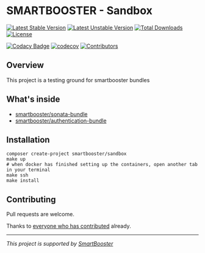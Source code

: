 # SMARTBOOSTER - Sandbox

[![Latest Stable Version](https://poser.pugx.org/smartbooster/sandbox/v/stable)](https://packagist.org/packages/smartbooster/sandbox)
[![Latest Unstable Version](https://poser.pugx.org/smartbooster/sandbox/v/unstable)](https://packagist.org/packages/smartbooster/sandbox)
[![Total Downloads](https://poser.pugx.org/smartbooster/sandbox/downloads)](https://packagist.org/packages/smartbooster/sandbox)
[![License](https://poser.pugx.org/smartbooster/sandbox/license)](https://packagist.org/packages/smartbooster/sandbox)

[![Codacy Badge](https://app.codacy.com/project/badge/Grade/40add41672bf46e38cb67d6a7dd3541d)](https://www.codacy.com/gh/smartbooster/sandbox/dashboard?utm_source=github.com&amp;utm_medium=referral&amp;utm_content=smartbooster/sandbox&amp;utm_campaign=Badge_Grade)
[![codecov](https://codecov.io/gh/smartbooster/sandbox/branch/master/graph/badge.svg?token=L5NBMD8BBF)](https://codecov.io/gh/smartbooster/sandbox)
[![Contributors](https://img.shields.io/github/contributors/smartbooster/sandbox?style=flat-square)](https://github.com/smartbooster/sandbox/graphs/contributors)

## Overview

This project is a testing ground for smartbooster bundles

## What's inside

- [smartbooster/sonata-bundle](https://github.com/smartbooster/sonata-bundle)
- [smartbooster/authentication-bundle](https://github.com/smartbooster/authentication-bundle)

## Installation

    composer create-project smartbooster/sandbox
    make up
    # when docker has finished setting up the containers, open another tab in your terminal
    make ssh
    make install


## Contributing

Pull requests are welcome.

Thanks to [everyone who has contributed](https://github.com/smartbooster/sandbox/contributors) already.

---

*This project is supported by [SmartBooster](https://www.smartbooster.io)*
